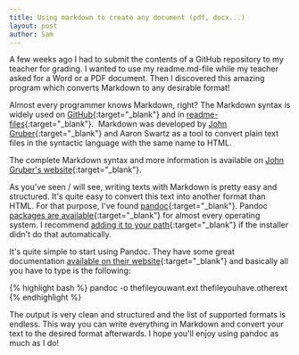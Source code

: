 ```yaml
---
title: Using markdown to create any document (pdf, docx...)
layout: post
author: Sam
---
```


A few weeks ago I had to submit the contents of a GitHub repository to my teacher for grading. I wanted to use my readme.md-file while my teacher asked for a Word or a PDF document. Then I discovered this amazing program which converts Markdown to any desirable format!

Almost every programmer knows Markdown, right? The Markdown syntax is widely used on [GitHub](https://github.com/){:target="_blank"} and in [readme-files](https://github.com/github/markup/blob/master/README.md){:target="_blank"}.  Markdown was developed by [John Gruber](http://daringfireball.net/projects/markdown/){:target="_blank"} and Aaron Swartz as a tool to convert plain text files in the syntactic language with the same name to HTML.

The complete Markdown syntax and more information is available on [John Gruber's website](http://daringfireball.net/projects/markdown/syntax){:target="_blank"}.

As you've seen / will see, writing texts with Markdown is pretty easy and structured. It's quite easy to convert this text into another format than HTML. For that purpose, I've found [pandoc](http://johnmacfarlane.net/pandoc/){:target="_blank"}. Pandoc [packages are available](http://johnmacfarlane.net/pandoc/installing.html){:target="_blank"} for almost every operating system. I recommend [adding it to your path](http://geekswithblogs.net/renso/archive/2009/10/21/how-to-set-the-windows-path-in-windows-7.aspx){:target="_blank"} if the installer didn't do that automatically.

It's quite simple to start using Pandoc. They have some great documentation [available on their website](http://johnmacfarlane.net/pandoc/README.html){:target="_blank"} and basically all you have to type is the following:

{% highlight bash %}
pandoc -o thefileyouwant.ext thefileyouhave.otherext
{% endhighlight %}

The output is very clean and structured and the list of supported formats is endless. This way you can write everything in Markdown and convert your text to the desired format afterwards. I hope you'll enjoy using pandoc as much as I do!
